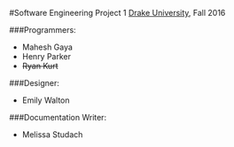 #Software Engineering Project 1
[Drake University](http://www.drake.edu), Fall 2016

###Programmers:
- Mahesh Gaya
- Henry Parker
- ~~Ryan Kurt~~

###Designer:
- Emily Walton

###Documentation Writer:
- Melissa Studach
